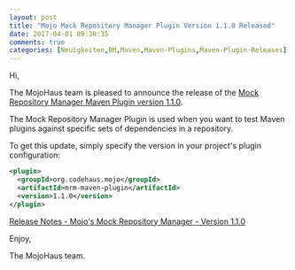 ```yaml
---
layout: post
title: "Mojo Mock Repository Manager Plugin Version 1.1.0 Released"
date: 2017-04-01 09:30:35
comments: true
categories: [Neuigkeiten,BM,Maven,Maven-Plugins,Maven-Plugin-Releases]
---
```

Hi,

The MojoHaus team is pleased to announce the release of the 
[Mock Repository Manager Maven Plugin version 1.1.0](http://www.mojohaus.org/mrm/mrm-maven-plugin/).

The Mock Repository Manager Plugin is used when you want to test Maven
plugins against specific sets of dependencies in a repository.

To get this update, simply specify the version in your project's plugin
configuration:

``` xml
<plugin>
  <groupId>org.codehaus.mojo</groupId>
  <artifactId>mrm-maven-plugin</artifactId>
  <version>1.1.0</version>
</plugin>
```

[Release Notes - Mojo's Mock Repository Manager - Version 1.1.0](https://github.com/mojohaus/mrm/issues?q=is%3Aissue+milestone%3A1.1.0+is%3Aclosed)

Enjoy,

The MojoHaus team.
